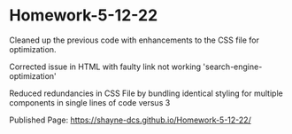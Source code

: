 # Homework-5-12-22
Cleaned up the previous code with enhancements to the CSS file for optimization.

Corrected issue in HTML with faulty link not working 'search-engine-optimization'

Reduced redundancies in CSS File by bundling identical styling for multiple components in single lines of code versus 3

Published Page: https://shayne-dcs.github.io/Homework-5-12-22/